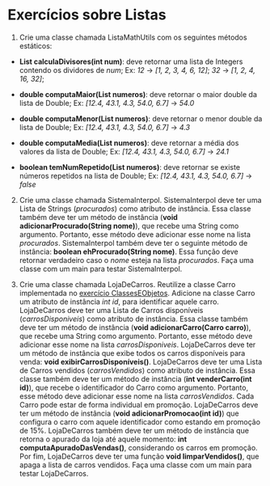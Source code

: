 # Exercícios sobre Listas

1. Crie uma classe chamada ListaMathUtils com os seguintes métodos estáticos:

- **List<Integer> calculaDivisores(int num)**: deve retornar uma lista de Integers contendo os dividores de *num*; 
Ex: *12* &rarr; *[1, 2, 3, 4, 6, 12]*; *32* &rarr; *[1, 2, 4, 16, 32]*; 

- **double computaMaior(List<Double> numeros)**: deve retornar o maior double da lista de Double; 
Ex: *[12.4, 43.1, 4.3, 54.0, 6.7]* &rarr; *54.0*

- **double computaMenor(List<Double> numeros)**: deve retornar o menor double da lista de Double; 
Ex: *[12.4, 43.1, 4.3, 54.0, 6.7]* &rarr; *4.3*

- **double computaMedia(List<Double> numeros)**: deve retornar a média dos valores da lista de Double; 
Ex: *[12.4, 43.1, 4.3, 54.0, 6.7]* &rarr; *24.1*

- **boolean temNumRepetido(List<Double> numeros)**: deve retornar se existe números repetidos na lista de Double; 
Ex: *[12.4, 43.1, 4.3, 54.0, 6.7]* &rarr; *false*

2. Crie uma classe chamada SistemaInterpol. 
SistemaInterpol deve ter uma Lista de Strings (*procurados*) como atributo de instância.
Essa classe também deve ter um método de instância (**void adicionarProcurado(String nome)**), que recebe uma String como argumento. 
Portanto, esse método deve adicionar esse nome na lista *procurados*.
SistemaInterpol também deve ter o seguinte método de instância: **boolean ehProcurado(String nome)**.
Essa função deve retornar verdadeiro caso o *nome* esteja na lista *procurados*.
Faça uma classe com um main para testar SistemaInterpol.

3. Crie uma classe chamada LojaDeCarros. 
Reutilize a classe Carro implementada no [exercício ClassesEObjetos](ClassesEObjetos.md).
Adicione na classe Carro um atributo de instância *int id*, para identificar aquele carro.
LojaDeCarros deve ter uma Lista de Carros disponíveis (*carrosDisponiveis*) como atributo de instância.
Essa classe também deve ter um método de instância (**void adicionarCarro(Carro carro)**), que recebe uma String como argumento. 
Portanto, esse método deve adicionar esse nome na lista *carrosDisponiveis*.
LojaDeCarros deve ter um método de instância que exibe todos os carros disponíveis para venda: **void exibirCarrosDisponíveis()**.
LojaDeCarros deve ter uma Lista de Carros vendidos (*carrosVendidos*) como atributo de instância.
Essa classe também deve ter um método de instância (**int venderCarro(int id)**), que recebe o identificador do Carro como argumento. 
Portanto, esse método deve adicionar esse nome na lista *carrosVendidos*.
Cada Carro pode estar de forma individual em promoção.
LojaDeCarros deve ter um método de instância (**void adicionarPromocao(int id)**) que configura o carro com aquele identificador como estando em promoção de 15%.
LojaDeCarros também deve ter um método de instância que retorna o apurado da loja até aquele momento: **int computaApuradoDasVendas()**, considerando os carros em promoção.
Por fim, LojaDeCarros deve ter uma função **void limparVendidos()**, que apaga a lista de carros vendidos.
Faça uma classe com um main para testar LojaDeCarros.
